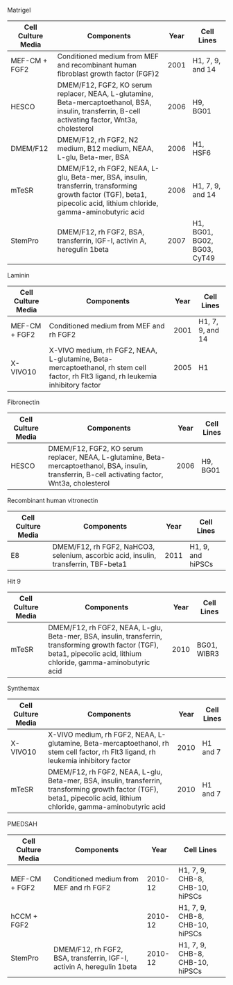 Matrigel

|  Cell Culture Media |  Components |  Year | Cell Lines  |
|---|---|---|---|
| MEF-CM + FGF2 | Conditioned medium from MEF and recombinant human fibroblast growth factor (FGF)2 | 2001 | H1, 7, 9, and 14 |
| HESCO | DMEM/F12, FGF2, KO serum replacer, NEAA, L-glutamine, Beta-mercaptoethanol, BSA, insulin, transferrin, B-cell activating factor, Wnt3a, cholesterol | 2006 | H9, BG01  |
| DMEM/F12 | DMEM/F12, rh FGF2, N2 medium, B12 medium, NEAA, L-glu, Beta-mer, BSA  | 2006 | H1, HSF6 |
| mTeSR | DMEM/F12, rh FGF2, NEAA, L-glu, Beta-mer, BSA, insulin, transferrin, transforming growth factor (TGF), beta1, pipecolic acid, lithium chloride, gamma-aminobutyric acid | 2006 | H1, 7, 9, and 14 |
| StemPro | DMEM/F12, rh FGF2, BSA, transferrin, IGF-I, activin A, heregulin 1beta | 2007 | H1, BG01, BG02, BG03, CyT49 |

Laminin

|  Cell Culture Media |  Components |  Year | Cell Lines  |
|---|---|---|---|
| MEF-CM + FGF2 | Conditioned medium from MEF and rh FGF2 | 2001 | H1, 7, 9, and 14 |
| X-VIVO10 | X-VIVO medium, rh FGF2, NEAA, L-glutamine, Beta-mercaptoethanol, rh stem cell factor, rh Flt3 ligand, rh leukemia inhibitory factor | 2005 | H1 |

Fibronectin

|  Cell Culture Media |  Components |  Year | Cell Lines  |
|---|---|---|---|
| HESCO | DMEM/F12, FGF2, KO serum replacer, NEAA, L-glutamine, Beta-mercaptoethanol, BSA, insulin, transferrin, B-cell activating factor, Wnt3a, cholesterol | 2006 | H9, BG01  |

Recombinant human vitronectin

|  Cell Culture Media |  Components |  Year | Cell Lines  |
|---|---|---|---|
| E8 | DMEM/F12, rh FGF2, NaHCO3, selenium, ascorbic acid, insulin, transferrin, TBF-beta1 | 2011 | H1, 9, and hiPSCs |

Hit 9

|  Cell Culture Media |  Components |  Year | Cell Lines  |
|---|---|---|---|
| mTeSR | DMEM/F12, rh FGF2, NEAA, L-glu, Beta-mer, BSA, insulin, transferrin, transforming growth factor (TGF), beta1, pipecolic acid, lithium chloride, gamma-aminobutyric acid | 2010 | BG01, WIBR3 |

Synthemax

|  Cell Culture Media |  Components |  Year | Cell Lines  |
|---|---|---|---|
| X-VIVO10 | X-VIVO medium, rh FGF2, NEAA, L-glutamine, Beta-mercaptoethanol, rh stem cell factor, rh Flt3 ligand, rh leukemia inhibitory factor | 2010 | H1 and 7 |
| mTeSR | DMEM/F12, rh FGF2, NEAA, L-glu, Beta-mer, BSA, insulin, transferrin, transforming growth factor (TGF), beta1, pipecolic acid, lithium chloride, gamma-aminobutyric acid | 2010 | H1 and 7 |

PMEDSAH

|  Cell Culture Media |  Components |  Year | Cell Lines  |
|---|---|---|---|
| MEF-CM + FGF2 | Conditioned medium from MEF and rh FGF2 | 2010-12 | H1, 7, 9, CHB-8, CHB-10, hiPSCs |
| hCCM + FGF2 |  | 2010-12 | H1, 7, 9, CHB-8, CHB-10, hiPSCs |
| StemPro | DMEM/F12, rh FGF2, BSA, transferrin, IGF-I, activin A, heregulin 1beta | 2010-12 | H1, 7, 9, CHB-8, CHB-10, hiPSCs |

